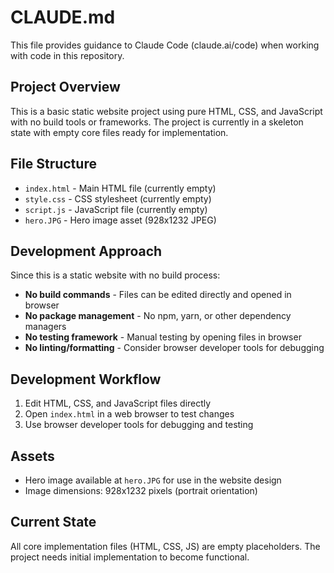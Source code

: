 # CLAUDE.md

This file provides guidance to Claude Code (claude.ai/code) when working with code in this repository.

## Project Overview

This is a basic static website project using pure HTML, CSS, and JavaScript with no build tools or frameworks. The project is currently in a skeleton state with empty core files ready for implementation.

## File Structure

- `index.html` - Main HTML file (currently empty)
- `style.css` - CSS stylesheet (currently empty) 
- `script.js` - JavaScript file (currently empty)
- `hero.JPG` - Hero image asset (928x1232 JPEG)

## Development Approach

Since this is a static website with no build process:

- **No build commands** - Files can be edited directly and opened in browser
- **No package management** - No npm, yarn, or other dependency managers
- **No testing framework** - Manual testing by opening files in browser
- **No linting/formatting** - Consider browser developer tools for debugging

## Development Workflow

1. Edit HTML, CSS, and JavaScript files directly
2. Open `index.html` in a web browser to test changes
3. Use browser developer tools for debugging and testing

## Assets

- Hero image available at `hero.JPG` for use in the website design
- Image dimensions: 928x1232 pixels (portrait orientation)

## Current State

All core implementation files (HTML, CSS, JS) are empty placeholders. The project needs initial implementation to become functional.